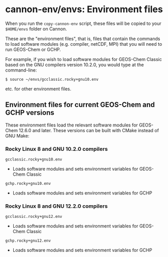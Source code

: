 # cannon-env/envs: Environment files

When you run the `copy-cannon-env` script, these files will be copied to your `$HOME/envs` folder on Cannon.

These are the "environment files", that is, files that contain the commands to load software modules (e.g. compiler, netCDF, MPI) that you will need to run GEOS-Chem or GCHP.

For example, if you wish to load software modules for GEOS-Chem Classic based on the GNU compilers version 10.2.0, you would type at the command-line:
```console
$ source ~/envs/gcclassic.rocky+gnu10.env
```
etc. for other environment files.

## Environment files for current GEOS-Chem and GCHP versions

These environment files load the relevant software modules for GEOS-Chem 12.6.0 and later.  These versions can be built with CMake instead of GNU Make:

### Rocky Linux 8 and GNU 10.2.0 compilers

`gcclassic.rocky+gnu10.env`
  - Loads software modules and sets environment variables for GEOS-Chem Classic

`gchp.rocky+gnu10.env`
  - Loads software modules and sets environment variables for GCHP

### Rocky Linux 8 and GNU 12.2.0 compilers

`gcclassic.rocky+gnu12.env`
  - Loads software modules and sets environment variables for GEOS-Chem Classic

`gchp.rocky+gnu12.env`
  - Loads software modules and sets environment variables for GCHP

